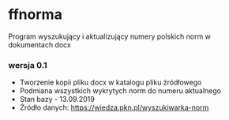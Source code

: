 # ffnorma

Program wyszukujący i aktualizujący numery polskich norm w dokumentach docx

### wersja 0.1
* Tworzenie kopii pliku docx w katalogu pliku źródłowego
* Podmiana wszystkich wykrytych norm do numeru aktualnego
* Stan bazy - 13.09.2019
* Źródło danych: https://wiedza.pkn.pl/wyszukiwarka-norm
